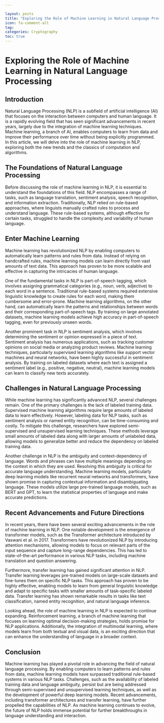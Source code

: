 ```yaml
---

layout: posts
title: "Exploring the Role of Machine Learning in Natural Language Processing"
icon: fa-comment-alt
tag:      
categories: Cryptography
toc: true
---
```




# Exploring the Role of Machine Learning in Natural Language Processing

## Introduction

Natural Language Processing (NLP) is a subfield of artificial intelligence (AI) that focuses on the interaction between computers and human language. It is a rapidly evolving field that has seen significant advancements in recent years, largely due to the integration of machine learning techniques. Machine learning, a branch of AI, enables computers to learn from data and improve their performance over time without being explicitly programmed. In this article, we will delve into the role of machine learning in NLP, exploring both the new trends and the classics of computation and algorithms.

## The Foundations of Natural Language Processing

Before discussing the role of machine learning in NLP, it is essential to understand the foundations of this field. NLP encompasses a range of tasks, such as language translation, sentiment analysis, speech recognition, and information extraction. Traditionally, NLP relied on rule-based approaches, where linguists manually crafted rules to process and understand language. These rule-based systems, although effective for certain tasks, struggled to handle the complexity and variability of human language.

## Enter Machine Learning

Machine learning has revolutionized NLP by enabling computers to automatically learn patterns and rules from data. Instead of relying on handcrafted rules, machine learning models can learn directly from vast amounts of text data. This approach has proven to be more scalable and effective in capturing the intricacies of human language.

One of the fundamental tasks in NLP is part-of-speech tagging, which involves assigning grammatical categories (e.g., noun, verb, adjective) to each word in a sentence. Traditional rule-based systems required extensive linguistic knowledge to create rules for each word, making them cumbersome and error-prone. Machine learning algorithms, on the other hand, can automatically learn the patterns and relationships between words and their corresponding part-of-speech tags. By training on large annotated datasets, machine learning models achieve high accuracy in part-of-speech tagging, even for previously unseen words.

Another prominent task in NLP is sentiment analysis, which involves determining the sentiment or opinion expressed in a piece of text. Sentiment analysis has numerous applications, such as tracking customer opinions on social media or analyzing product reviews. Machine learning techniques, particularly supervised learning algorithms like support vector machines and neural networks, have been highly successful in sentiment analysis. By training on labeled datasets where each text is assigned a sentiment label (e.g., positive, negative, neutral), machine learning models can learn to classify new texts accurately.

## Challenges in Natural Language Processing

While machine learning has significantly advanced NLP, several challenges remain. One of the primary challenges is the lack of labeled training data. Supervised machine learning algorithms require large amounts of labeled data to learn effectively. However, labeling data for NLP tasks, such as sentiment analysis or named entity recognition, can be time-consuming and costly. To mitigate this challenge, researchers have explored semi-supervised and unsupervised learning techniques. These methods leverage small amounts of labeled data along with larger amounts of unlabeled data, allowing models to generalize better and reduce the dependency on labeled training data.

Another challenge in NLP is the ambiguity and context-dependency of language. Words and phrases can have multiple meanings depending on the context in which they are used. Resolving this ambiguity is critical for accurate language understanding. Machine learning models, particularly deep learning models like recurrent neural networks and transformers, have shown promise in capturing contextual information and disambiguating language. These models utilize large pre-trained language models, such as BERT and GPT, to learn the statistical properties of language and make accurate predictions.

## Recent Advancements and Future Directions

In recent years, there have been several exciting advancements in the role of machine learning in NLP. One notable development is the emergence of transformer models, such as the Transformer architecture introduced by Vaswani et al. in 2017. Transformers have revolutionized NLP by introducing attention mechanisms, allowing models to focus on relevant parts of the input sequence and capture long-range dependencies. This has led to state-of-the-art performance in various NLP tasks, including machine translation and question answering.

Furthermore, transfer learning has gained significant attention in NLP. Transfer learning leverages pre-trained models on large-scale datasets and fine-tunes them on specific NLP tasks. This approach has proven to be highly effective, enabling models to learn from general linguistic knowledge and adapt to specific tasks with smaller amounts of task-specific labeled data. Transfer learning has shown remarkable results in tasks like text classification, named entity recognition, and natural language inference.

Looking ahead, the role of machine learning in NLP is expected to continue expanding. Reinforcement learning, a branch of machine learning that focuses on learning optimal decision-making strategies, holds promise for NLP applications. Additionally, the integration of multimodal learning, where models learn from both textual and visual data, is an exciting direction that can enhance the understanding of language in a broader context.

## Conclusion

Machine learning has played a pivotal role in advancing the field of natural language processing. By enabling computers to learn patterns and rules from data, machine learning models have surpassed traditional rule-based systems in various NLP tasks. Challenges, such as the availability of labeled training data and language ambiguity, persist but are being addressed through semi-supervised and unsupervised learning techniques, as well as the development of powerful deep learning models. Recent advancements, including transformer architectures and transfer learning, have further propelled the capabilities of NLP. As machine learning continues to evolve, the future of NLP holds immense potential for further breakthroughs in language understanding and interaction.